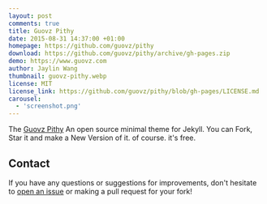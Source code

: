 ```yaml
---
layout: post
comments: true
title: Guovz Pithy
date: 2015-08-31 14:37:00 +01:00
homepage: https://github.com/guovz/pithy
download: https://github.com/guovz/pithy/archive/gh-pages.zip
demo: https://www.guovz.com
author: Jaylin Wang
thumbnail: guovz-pithy.webp
license: MIT
license_link: https://github.com/guovz/pithy/blob/gh-pages/LICENSE.md
carousel:
  - 'screenshot.png'
---
```


The [Guovz Pithy](https://github.com/guovz/pithy) An open source minimal theme for Jekyll. You can Fork, Star it and make a New Version of it. of course. it's free.

## Contact

If you have any questions or suggestions for improvements, don't hesitate to [open an issue](https://github.com/guovz/pithy/issues) or making a pull request for your fork!
